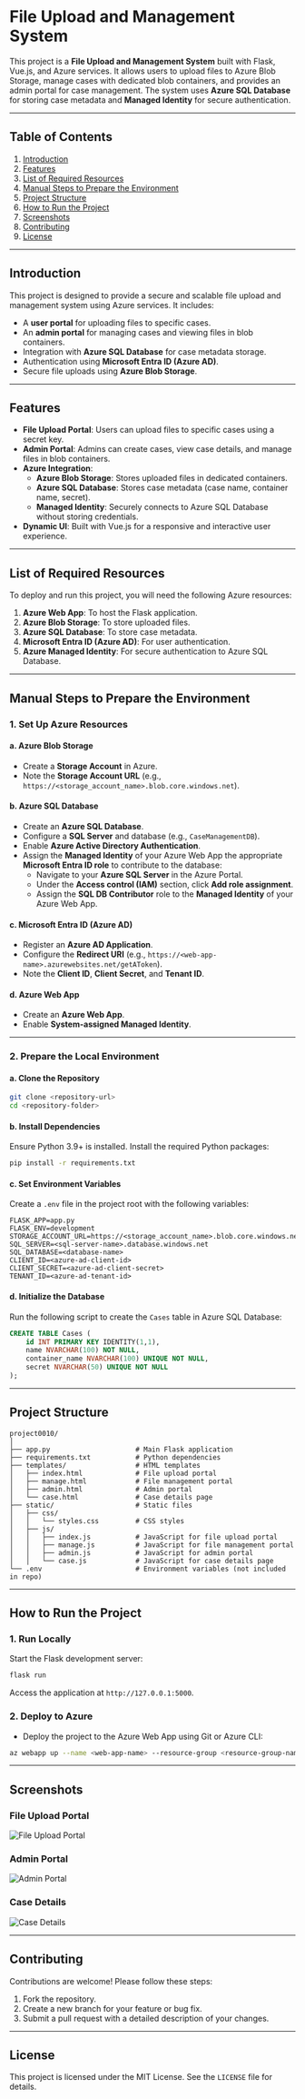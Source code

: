 # File Upload and Management System

This project is a **File Upload and Management System** built with Flask, Vue.js, and Azure services. It allows users to upload files to Azure Blob Storage, manage cases with dedicated blob containers, and provides an admin portal for case management. The system uses **Azure SQL Database** for storing case metadata and **Managed Identity** for secure authentication.

---

## Table of Contents
1. [Introduction](#introduction)
2. [Features](#features)
3. [List of Required Resources](#list-of-required-resources)
4. [Manual Steps to Prepare the Environment](#manual-steps-to-prepare-the-environment)
5. [Project Structure](#project-structure)
6. [How to Run the Project](#how-to-run-the-project)
7. [Screenshots](#screenshots)
8. [Contributing](#contributing)
9. [License](#license)

---

## Introduction

This project is designed to provide a secure and scalable file upload and management system using Azure services. It includes:
- A **user portal** for uploading files to specific cases.
- An **admin portal** for managing cases and viewing files in blob containers.
- Integration with **Azure SQL Database** for case metadata storage.
- Authentication using **Microsoft Entra ID (Azure AD)**.
- Secure file uploads using **Azure Blob Storage**.

---

## Features

- **File Upload Portal**: Users can upload files to specific cases using a secret key.
- **Admin Portal**: Admins can create cases, view case details, and manage files in blob containers.
- **Azure Integration**:
  - **Azure Blob Storage**: Stores uploaded files in dedicated containers.
  - **Azure SQL Database**: Stores case metadata (case name, container name, secret).
  - **Managed Identity**: Securely connects to Azure SQL Database without storing credentials.
- **Dynamic UI**: Built with Vue.js for a responsive and interactive user experience.

---

## List of Required Resources

To deploy and run this project, you will need the following Azure resources:
1. **Azure Web App**: To host the Flask application.
2. **Azure Blob Storage**: To store uploaded files.
3. **Azure SQL Database**: To store case metadata.
4. **Microsoft Entra ID (Azure AD)**: For user authentication.
5. **Azure Managed Identity**: For secure authentication to Azure SQL Database.

---

## Manual Steps to Prepare the Environment

### 1. **Set Up Azure Resources**
#### a. **Azure Blob Storage**
- Create a **Storage Account** in Azure.
- Note the **Storage Account URL** (e.g., `https://<storage_account_name>.blob.core.windows.net`).

#### b. **Azure SQL Database**
- Create an **Azure SQL Database**.
- Configure a **SQL Server** and database (e.g., `CaseManagementDB`).
- Enable **Azure Active Directory Authentication**.
- Assign the **Managed Identity** of your Azure Web App the appropriate **Microsoft Entra ID role** to contribute to the database:
  - Navigate to your **Azure SQL Server** in the Azure Portal.
  - Under the **Access control (IAM)** section, click **Add role assignment**.
  - Assign the **SQL DB Contributor** role to the **Managed Identity** of your Azure Web App.

#### c. **Microsoft Entra ID (Azure AD)**
- Register an **Azure AD Application**.
- Configure the **Redirect URI** (e.g., `https://<web-app-name>.azurewebsites.net/getAToken`).
- Note the **Client ID**, **Client Secret**, and **Tenant ID**.

#### d. **Azure Web App**
- Create an **Azure Web App**.
- Enable **System-assigned Managed Identity**.

---

### 2. **Prepare the Local Environment**
#### a. **Clone the Repository**
```bash
git clone <repository-url>
cd <repository-folder>
```

#### b. **Install Dependencies**
Ensure Python 3.9+ is installed. Install the required Python packages:
```bash
pip install -r requirements.txt
```

#### c. **Set Environment Variables**
Create a `.env` file in the project root with the following variables:
```plaintext
FLASK_APP=app.py
FLASK_ENV=development
STORAGE_ACCOUNT_URL=https://<storage_account_name>.blob.core.windows.net
SQL_SERVER=<sql-server-name>.database.windows.net
SQL_DATABASE=<database-name>
CLIENT_ID=<azure-ad-client-id>
CLIENT_SECRET=<azure-ad-client-secret>
TENANT_ID=<azure-ad-tenant-id>
```

#### d. **Initialize the Database**
Run the following script to create the `Cases` table in Azure SQL Database:
```sql
CREATE TABLE Cases (
    id INT PRIMARY KEY IDENTITY(1,1),
    name NVARCHAR(100) NOT NULL,
    container_name NVARCHAR(100) UNIQUE NOT NULL,
    secret NVARCHAR(50) UNIQUE NOT NULL
);
```

---

## Project Structure

```plaintext
project0010/
│
├── app.py                     # Main Flask application
├── requirements.txt           # Python dependencies
├── templates/                 # HTML templates
│   ├── index.html             # File upload portal
│   ├── manage.html            # File management portal
│   ├── admin.html             # Admin portal
│   └── case.html              # Case details page
├── static/                    # Static files
│   ├── css/
│   │   └── styles.css         # CSS styles
│   ├── js/
│   │   ├── index.js           # JavaScript for file upload portal
│   │   ├── manage.js          # JavaScript for file management portal
│   │   ├── admin.js           # JavaScript for admin portal
│   │   └── case.js            # JavaScript for case details page
└── .env                       # Environment variables (not included in repo)
```

---

## How to Run the Project

### 1. **Run Locally**
Start the Flask development server:
```bash
flask run
```
Access the application at `http://127.0.0.1:5000`.

### 2. **Deploy to Azure**
- Deploy the project to the Azure Web App using Git or Azure CLI:
```bash
az webapp up --name <web-app-name> --resource-group <resource-group-name>
```

---

## Screenshots

### File Upload Portal
![File Upload Portal](https://via.placeholder.com/800x400?text=File+Upload+Portal)

### Admin Portal
![Admin Portal](https://via.placeholder.com/800x400?text=Admin+Portal)

### Case Details
![Case Details](https://via.placeholder.com/800x400?text=Case+Details)

---

## Contributing

Contributions are welcome! Please follow these steps:
1. Fork the repository.
2. Create a new branch for your feature or bug fix.
3. Submit a pull request with a detailed description of your changes.

---

## License

This project is licensed under the MIT License. See the `LICENSE` file for details.